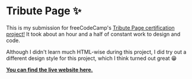 # Tribute Page ✨

This is my submission for freeCodeCamp's [Tribute Page certification project!](https://www.freecodecamp.org/learn/2022/responsive-web-design/build-a-tribute-page-project/build-a-tribute-page) It took about an hour and a half of constant work to design and code.

Although I didn't learn much HTML-wise during this project, I did try out a different design style for this project, which I think turned out great 😁

**[You can find the live website here.](https://firebreather65.github.io/fcc-tribute-page/)**
